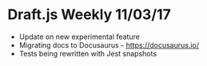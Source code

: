 # Draft.js Weekly 11/03/17

* Update on new experimental feature
* Migrating docs to Docusaurus - https://docusaurus.io/
* Tests being rewritten with Jest snapshots
